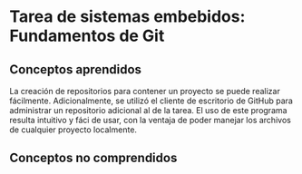 # Tarea de sistemas embebidos: Fundamentos de Git

## Conceptos aprendidos
La creación de repositorios para contener un proyecto se puede realizar fácilmente.
Adicionalmente, se utilizó el cliente de escritorio de GitHub para administrar un repositorio adicional al de la tarea. El uso de este programa resulta intuitivo y fáci de usar, con la ventaja de poder manejar los archivos de cualquier proyecto localmente.
## Conceptos no comprendidos